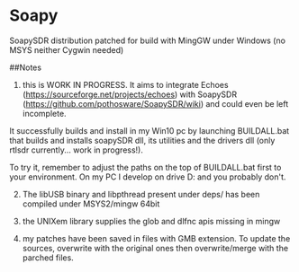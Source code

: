 # Soapy
SoapySDR distribution patched for build with MingGW under Windows (no MSYS neither Cygwin needed)

##Notes
1. this is WORK IN PROGRESS. It aims to integrate Echoes (https://sourceforge.net/projects/echoes)
with SoapySDR (https://github.com/pothosware/SoapySDR/wiki) and could even be left incomplete. 

It successfully builds and install in my Win10 pc by launching BUILDALL.bat that builds and installs soapySDR dll, its utilities
and the drivers dll (only rtlsdr currently... work in progress!).

To try it, remember to adjust the paths on the top of BUILDALL.bat first to your environment. On my PC I develop on
drive D: and you probably don't.

2. The libUSB binary and libpthread present under deps/ has been compiled under MSYS2/mingw 64bit

3. the UNIXem library supplies the glob and dlfnc apis missing in mingw

4. my patches have been saved in files with GMB extension. To update the sources, overwrite with the original ones
then overwrite/merge with the parched files.
